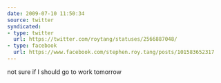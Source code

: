 ```yaml
---
date: 2009-07-10 11:50:34
source: twitter
syndicated:
- type: twitter
  url: https://twitter.com/roytang/statuses/2566887048/
- type: facebook
  url: https://www.facebook.com/stephen.roy.tang/posts/101583652317
---
```


not sure if I should go to work tomorrow